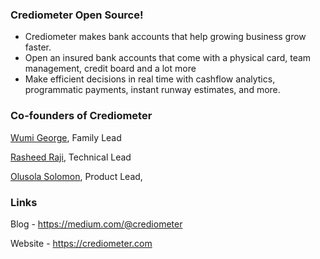 ### Crediometer Open Source!
- Crediometer makes bank accounts that help growing business grow faster.
- Open an insured bank accounts that come with a physical card, team management, credit board and a lot more
- Make efficient decisions in real time with cashflow analytics, programmatic payments, instant runway estimates, and more.

### Co-founders of Crediometer
[Wumi George](https://www.linkedin.com/in/adewumigeorge/), Family Lead

[Rasheed Raji](https://www.linkedin.com/in/rasheed-raji-56952314a/), Technical Lead

[Olusola Solomon](https://www.linkedin.com/in/olusola-solomon-679364199/), Product Lead,

### Links
Blog - https://medium.com/@crediometer

Website - https://crediometer.com

<!--

**Here are some ideas to get you started:**

🙋‍♀️ A short introduction - what is your organization all about?
🌈 Contribution guidelines - how can the community get involved?
👩‍💻 Useful resources - where can the community find your docs? Is there anything else the community should know?
🍿 Fun facts - what does your team eat for breakfast?
🧙 Remember, you can do mighty things with the power of [Markdown](https://guides.github.com/features/mastering-markdown/)
-->
